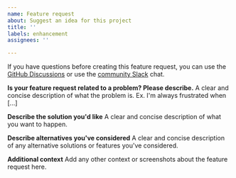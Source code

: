 ```yaml
---
name: Feature request
about: Suggest an idea for this project
title: ''
labels: enhancement
assignees: ''

---
```


If you have questions before creating this feature request, you can use
the [GitHub Discussions](https://github.com/kroxylicious/kroxylicious/discussions) or use
the [community Slack](https://kroxylicious.slack.com) chat.

**Is your feature request related to a problem? Please describe.**
A clear and concise description of what the problem is. Ex. I'm always frustrated when [...]

**Describe the solution you'd like**
A clear and concise description of what you want to happen.

**Describe alternatives you've considered**
A clear and concise description of any alternative solutions or features you've considered.

**Additional context**
Add any other context or screenshots about the feature request here.
